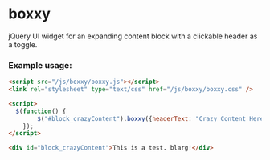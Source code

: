 boxxy
=====

jQuery UI widget for an expanding content block with a clickable header as a toggle.


### Example usage:

```html
<script src="/js/boxxy/boxxy.js"></script>
<link rel="stylesheet" type="text/css" href="/js/boxxy/boxxy.css" />

<script>
  $(function() {
		$("#block_crazyContent").boxxy({headerText: "Crazy Content Here"}).show();
	});
</script>

<div id="block_crazyContent">This is a test. blarg!</div>
```